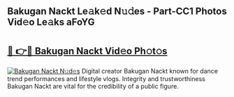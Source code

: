 ## Bakugan Nackt Le𝚊k𝚎d N𝚞𝚍es - Part-CC1 Photos Vid𝚎o Le𝚊ks aFoYG

# <h2><a href="http://fb7h73.evod.top/?m=Bakugan+Nackt">🔗 👉🔴 Bakugan Nackt Vid𝚎o Ph𝚘t𝚘s</a></h2>

[![Bakugan Nackt N𝚞d𝚎s](https://i.imgur.com/8V9OHl7.gif)](http://fb7h73.evod.top/?m=Bakugan+Nackt)
Digital creator Bakugan Nackt known for dance trend performances and lifestyle vlogs. Integrity and trustworthiness Bakugan Nackt are vital for the credibility of a public figure. 
